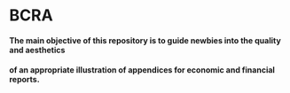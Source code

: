 # BCRA
#### The main objective of this repository is to guide newbies into the quality and aesthetics 
#### of an appropriate illustration of appendices for economic and financial reports.

